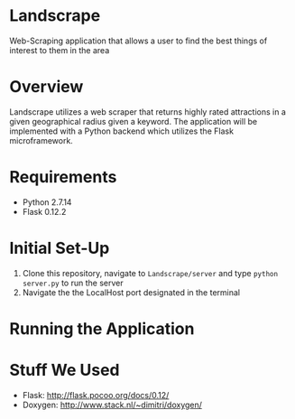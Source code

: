 # Landscrape
Web-Scraping application that allows a user to find the best things of interest to them in the area

# Overview
Landscrape utilizes a web scraper that returns highly rated attractions in a given geographical radius given a keyword. The application will be implemented with a Python backend which utilizes the Flask microframework.

# Requirements
- Python 2.7.14
- Flask 0.12.2

# Initial Set-Up
1. Clone this repository, navigate to `Landscrape/server` and type `python server.py` to run the server
2. Navigate the the LocalHost port designated in the terminal

# Running the Application

# Stuff We Used
- Flask: http://flask.pocoo.org/docs/0.12/
- Doxygen: http://www.stack.nl/~dimitri/doxygen/
